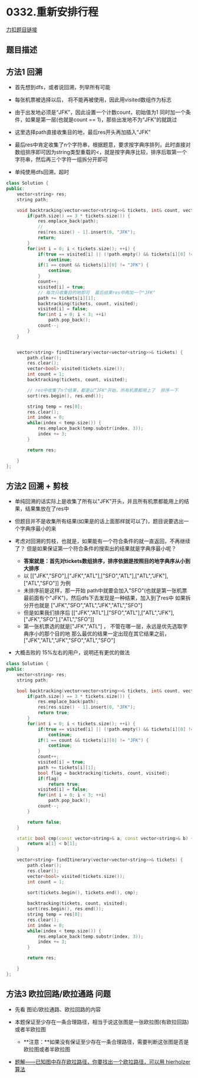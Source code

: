 <p id="重新安排行程"></p>

# 0332.重新安排行程 

[力扣题目链接](https://leetcode.cn/problems/reconstruct-itinerary/)   


## 题目描述  






## 方法1 回溯  


* 首先想到dfs，或者说回溯，列举所有可能  
* 每张机票被选择以后， 将不能再被使用，因此用visited数组作为标志  
* 由于出发地必须是“JFK”，因此设置一个计数count，初始值为1  同时加一个条件，如果是第一层(也就是count == 1)，那些出发地不为“JFK”的就跳过  
* 这里选择path直接收集目的地，最后res开头再加插入“JFK”
* 最后res中肯定收集了n个字符串，根据题意，要求按字典序排列，此时直接对数组排序即可因为string类型重载的<，就是按字典序比较，排序后取第一个字符串，然后再三个字符一组拆分开即可    

* 单纯使用dfs回溯，超时  


```cpp
class Solution {
public:
    vector<string> res;
    string path;

    void backtracking(vector<vector<string>>& tickets, int& count, vector<bool>& visited) {
        if(path.size() == 3 * tickets.size()) {
            res.emplace_back(path);
            // 
            res[res.size() - 1].insert(0, "JFK");
            return;
        }
        for(int i = 0; i < tickets.size(); ++i) {
            if(true == visited[i] || (!path.empty() && tickets[i][0] != path.substr(path.size() - 3, 3)))
                continue;
            if(1 == count && tickets[i][0] != "JFK") {
                continue;
            }
            count++; 
            visited[i] = true; 
            // 每次只收集目的地即可  最后结果res中再加一个"JFK"        
            path += tickets[i][1];
            backtracking(tickets, count, visited);
            visited[i] = false;
            for(int i = 0; i < 3; ++i)
                path.pop_back();
            count--;
        }
    }


    vector<string> findItinerary(vector<vector<string>>& tickets) {
        path.clear();
        res.clear();
        vector<bool> visited(tickets.size());
        int count = 1;
        backtracking(tickets, count, visited);

        // res中收集了n个结果，都是以“JFK"开始，所有机票都用上了  排序一下  
        sort(res.begin(), res.end());

        string temp = res[0];
        res.clear();
        int index = 0;
        while(index < temp.size()) {
            res.emplace_back(temp.substr(index, 3));
            index += 3;
        }

        return res;

    }
};
```


## 方法2 回溯 + 剪枝  

* 单纯回溯的话实际上是收集了所有以"JFK"开头，并且所有机票都能用上的结果，结果集放在了res中  
* 但题目并不是收集所有结果(如果是的话上面那样就可以了)，题目说要选出一个字典序最小的来  
* 考虑对回溯的剪枝，也就是，如果能有一个符合条件的就一直返回，不再继续了？ 但是如果保证第一个符合条件的搜索出的结果就是字典序最小呢？  
    * **答案就是：首先对tickets数组排序，排序依据是按照目的地字典序从小到大排序**  
    * 以 [["JFK","SFO"],["JFK","ATL"],["SFO","ATL"],["ATL","JFK"],["ATL","SFO"]] 为例  
    * 未排序前是这样，那一开始 path中就要会加入"SFO"(也就是第一张机票 最前面有个"JFK")，然后dfs下去发现是一种结果，加入到了res中 如果拆分开也就是 ["JFK","SFO","ATL","JFK","ATL","SFO"]  
    * 但是如果我们排序后   [["JFK","ATL"],["SFO","ATL"],["ATL","JFK"],["JFK","SFO"],["ATL","SFO"]]
    * 第一张机票选的就是["JFK","ATL"] ， 不管在哪一层，永远是优先选取字典序小的那个目的地  那么最优的结果一定出现在其它结果之前，["JFK","ATL","JFK","SFO","ATL","SFO"]   

* 大概击败的 15%左右的用户，说明还有更优的做法  


```cpp
class Solution {
public:
    vector<string> res;
    string path;

    bool backtracking(vector<vector<string>>& tickets, int& count, vector<bool>& visited) {
        if(path.size() == 3 * tickets.size()) {
            res.emplace_back(path);
            res[res.size() - 1].insert(0, "JFK");
            return true;
        }
        for(int i = 0; i < tickets.size(); ++i) {
            if(true == visited[i] || (!path.empty() && tickets[i][0] != path.substr(path.size() - 3, 3)))
                continue;
            if(1 == count && tickets[i][0] != "JFK") {
                continue;
            }
            count++; 
            visited[i] = true;       
            path += tickets[i][1];
            bool flag = backtracking(tickets, count, visited);
            if(flag)
                return true;
            visited[i] = false;
            for(int i = 0; i < 3; ++i)
                path.pop_back();
            count--;
        }

        return false;
    }

    static bool cmp(const vector<string>& a, const vector<string>& b) {
        return a[1] < b[1];
    }

    vector<string> findItinerary(vector<vector<string>>& tickets) {
        path.clear();
        res.clear();
        vector<bool> visited(tickets.size());
        int count = 1;

        sort(tickets.begin(), tickets.end(), cmp);
        
        backtracking(tickets, count, visited);
        sort(res.begin(), res.end());
        string temp = res[0];
        res.clear();
        int index = 0;
        while(index < temp.size()) {
            res.emplace_back(temp.substr(index, 3));
            index += 3;
        }

        return res;

    }
};
```


## 方法3 欧拉回路/欧拉通路 问题  

* 先看 图论/欧拉通路、欧拉回路的内容  

* 本题保证至少存在一条合理路径，相当于说这张图是一张欧拉图(有欧拉回路)或者半欧拉图  
    * **注意：**如果没有保证至少存在一条合理路径，需要判断这张图是否是欧拉图或者半欧拉图 

* [题解——已知图中存在欧拉路径，你要找出一个欧拉路径，可以用 hierholzer 算法](https://leetcode.cn/problems/reconstruct-itinerary/solution/shou-hua-tu-jie-liang-chong-jie-fa-zui-ji-ben-de-h/)